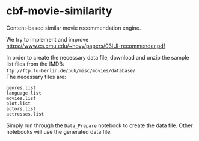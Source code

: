 # cbf-movie-similarity
Content-based similar movie recommendation engine.

We try to implement and improve https://www.cs.cmu.edu/~hovy/papers/03IUI-recommender.pdf

In order to create the necessary data file, download and unzip the sample list files from the IMDB:  
`ftp://ftp.fu-berlin.de/pub/misc/movies/database/`.  
The necessary files are:
```
genres.list
language.list
movies.list
plot.list
actors.list
actresses.list
```
Simply run through the `Data_Prepare` notebook to create the data file. Other notebooks will use the generated data file.
